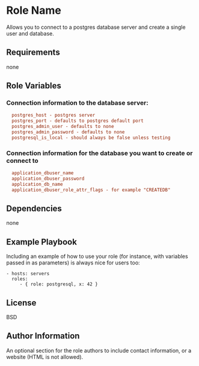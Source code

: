 Role Name
=========

Allows you to connect to a postgres database server and create a single user and database.

Requirements
------------

none

Role Variables
--------------

### Connection information to the database server: 
```ini
  postgres_host - postgres server
  postgres_port - defaults to postgres default port
  postgres_admin_user - defaults to none
  postgres_admin_password - defaults to none
  postgresql_is_local - should always be false unless testing
```

### Connection information for the database you want to create or connect to
```ini
  application_dbuser_name
  application_dbuser_password
  application_db_name
  application_dbuser_role_attr_flags - for example "CREATEDB"
```
    
Dependencies
------------

none

Example Playbook
----------------

Including an example of how to use your role (for instance, with variables
passed in as parameters) is always nice for users too:

    - hosts: servers
      roles:
         - { role: postgresql, x: 42 }

License
-------

BSD

Author Information
------------------

An optional section for the role authors to include contact information, or a
website (HTML is not allowed).
